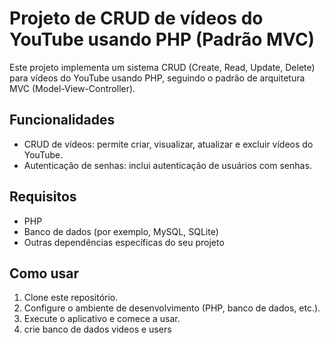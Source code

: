 # Projeto de CRUD de vídeos do YouTube usando PHP (Padrão MVC)

Este projeto implementa um sistema CRUD (Create, Read, Update, Delete) para vídeos do YouTube usando PHP, seguindo o padrão de arquitetura MVC (Model-View-Controller).

## Funcionalidades

- CRUD de vídeos: permite criar, visualizar, atualizar e excluir vídeos do YouTube.
- Autenticação de senhas: inclui autenticação de usuários com senhas.

## Requisitos

- PHP
- Banco de dados (por exemplo, MySQL, SQLite)
- Outras dependências específicas do seu projeto

## Como usar

1. Clone este repositório.
2. Configure o ambiente de desenvolvimento (PHP, banco de dados, etc.).
3. Execute o aplicativo e comece a usar.
4. crie banco de dados videos e users


